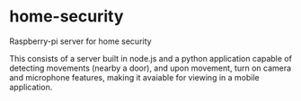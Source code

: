 # home-security
Raspberry-pi server for home security

This consists of a server built in node.js and a python application capable of detecting movements (nearby a door), and upon movement, turn on camera and microphone features, making it avaiable for viewing in a mobile application.
